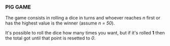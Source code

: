 ### PIG GAME

The game consists in rolling a dice in turns and whoever reaches *n* first or has the highest value is the winner (assume *n = 50*).

It's possible to roll the dice how many times you want, but if it's rolled **1** then the total got until that point is resetted to *0*. 
